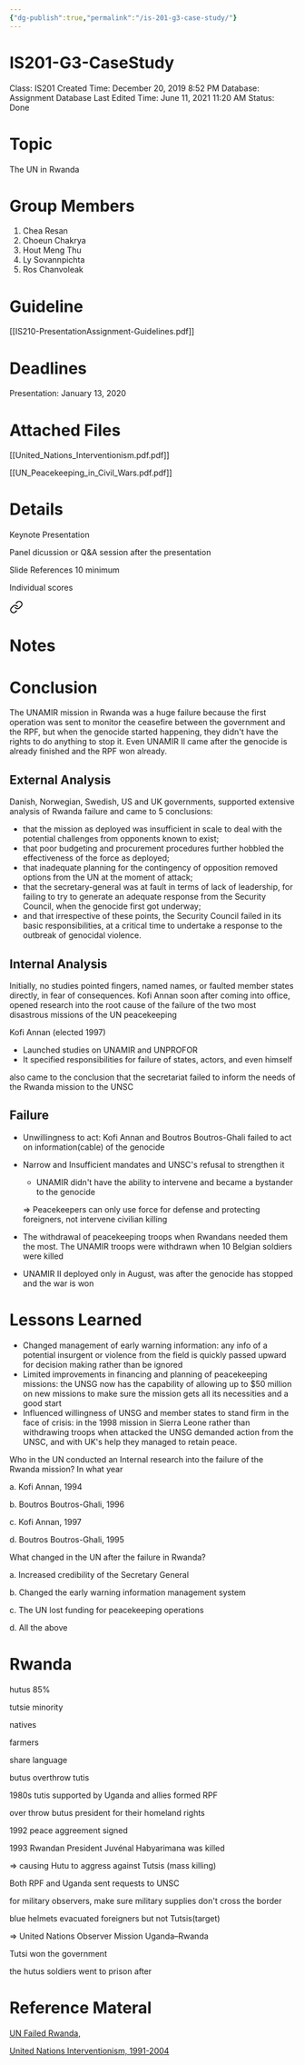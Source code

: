 ```yaml
---
{"dg-publish":true,"permalink":"/is-201-g3-case-study/"}
---
```


# IS201-G3-CaseStudy

Class: IS201
Created Time: December 20, 2019 8:52 PM
Database: Assignment Database
Last Edited Time: June 11, 2021 11:20 AM
Status: Done

# Topic

The UN in Rwanda

# Group Members

1. Chea Resan
2. Choeun Chakrya
3. Hout Meng Thu
4. Ly Sovannpichta
5. Ros Chanvoleak

# Guideline

[[IS210-PresentationAssignment-Guidelines.pdf]]

# Deadlines

Presentation: January 13, 2020 

# Attached Files

[[United_Nations_Interventionism.pdf.pdf]]

[[UN_Peacekeeping_in_Civil_Wars.pdf.pdf]]

# Details

Keynote Presentation

Panel dicussion or Q&A session after the presentation

Slide References 10 minimum

Individual scores


<div class="transclusion internal-embed is-loaded"><a class="markdown-embed-link" href="/assets/is-201-g3-c/notes-for-rwanda-genocide/" aria-label="Open link"><svg xmlns="http://www.w3.org/2000/svg" width="24" height="24" viewBox="0 0 24 24" fill="none" stroke="currentColor" stroke-width="2" stroke-linecap="round" stroke-linejoin="round" class="svg-icon lucide-link"><path d="M10 13a5 5 0 0 0 7.54.54l3-3a5 5 0 0 0-7.07-7.07l-1.72 1.71"></path><path d="M14 11a5 5 0 0 0-7.54-.54l-3 3a5 5 0 0 0 7.07 7.07l1.71-1.71"></path></svg></a><div class="markdown-embed">




# Notes

# Conclusion

The UNAMIR mission in Rwanda was a huge failure because the first operation was sent to monitor the ceasefire between the government and the RPF, but when the genocide started happening, they didn't have the rights to do anything to stop it. Even UNAMIR II came after the genocide is already finished and the RPF won already.

## External Analysis

Danish, Norwegian, Swedish, US and UK governments, supported extensive analysis of Rwanda failure and came to 5 conclusions:

- that the mission as deployed was insufficient in scale to deal with the
potential challenges from opponents known to exist;
- that poor budgeting and procurement procedures further hobbled the effectiveness of the force as deployed;
- that inadequate planning for the contingency of opposition removed options from the UN at the moment of attack;
- that the secretary-general was at fault in terms of lack of leadership, for failing to try to generate an adequate response from the Security Council, when the genocide first got underway;
- and that irrespective of these points, the Security Council failed in its basic responsibilities, at a critical time to undertake a response to the outbreak of genocidal violence.

## Internal Analysis

Initially, no studies pointed fingers, named names, or faulted member states directly, in fear of consequences. Kofi Annan soon after coming into office, opened research into the root cause of the failure of the two most disastrous missions of the UN peacekeeping

Kofi Annan (elected 1997)

- Launched studies on UNAMIR and UNPROFOR
- It specified responsibilities for failure of states, actors, and even himself

also came to the conclusion that the secretariat failed to inform the needs of the Rwanda mission to the UNSC

## Failure

- Unwillingness to act: Kofi Annan and Boutros Boutros-Ghali failed to act on information(cable) of the genocide
- Narrow and Insufficient mandates and UNSC's refusal to strengthen it
    - UNAMIR didn't have the ability to intervene and became a bystander to the genocide
    
    ⇒ Peacekeepers can only use force for defense and protecting foreigners, not intervene civilian killing
    
- The withdrawal of peacekeeping troops when Rwandans needed them the most. The UNAMIR troops were withdrawn when 10 Belgian soldiers were killed
- UNAMIR II deployed only in August, was after the genocide has stopped and the war is won

# Lessons Learned

- Changed management of early warning information: any info of a potential insurgent or violence from the field is quickly passed upward for decision making rather than be ignored
- Limited improvements in financing and planning of peacekeeping missions: the UNSG now has the capability of allowing up to $50 million on new missions to make sure the mission gets all its necessities and a good start
- Influenced willingness of UNSG and member states to stand firm in the face of crisis: in the 1998 mission in Sierra Leone rather than withdrawing troops when attacked the UNSG demanded action from the UNSC, and with UK's help they managed to retain peace.

Who in the UN conducted an Internal research into the failure of the Rwanda mission? In what year

a. Kofi Annan, 1994

b. Boutros Boutros-Ghali, 1996

c. Kofi Annan, 1997

d. Boutros Boutros-Ghali, 1995

What changed in the UN after the failure in Rwanda?

a. Increased credibility of the Secretary General

b. Changed the early warning information management system

c. The UN lost funding for peacekeeping operations

d. All the above

# Rwanda

hutus 85%

tutsie minority

natives

farmers

share language

butus overthrow tutis

1980s tutis supported by Uganda and allies formed RPF

over throw butus president for their homeland rights

1992 peace aggreement signed

1993 Rwandan President Juvénal Habyarimana was killed

⇒ causing Hutu to aggress against Tutsis (mass killing)

Both RPF and Uganda sent requests to UNSC

for military observers, make sure military supplies don't cross the border

blue helmets evacuated foreigners but not Tutsis(target)

⇒ United Nations Observer Mission Uganda–Rwanda 

Tutsi won the government

the hutus soldiers went to prison after

</div></div>


# Reference Materal

[UN Failed Rwanda,](https://www.globalpolicy.org/component/content/article/201-rwanda/39240.html)

[United Nations Interventionism, 1991-2004](https://books.google.com.kh/books?id=-mAT7SEyKdMC&pg=PA159&lpg=PA159&dq=%22that+the+mission+as+deployed+was+insufficient+in+scale+to+deal+with+the+potential+challenges+from+opponents+known+to+exist;%22&source=bl&ots=mbjNmiWnqQ&sig=ACfU3U14K5yiuErZ0zUoMQB18uYMFevsNg&hl=en&sa=X&ved=2ahUKEwi_vYH9svjmAhUd7XMBHRvxCLoQ6AEwAHoECAEQAQ#v=onepage&q=%22that%20the%20mission%20as%20deployed%20was%20insufficient%20in%20scale%20to%20deal%20with%20the%20potential%20challenges%20from%20opponents%20known%20to%20exist%3B%22&f=false)